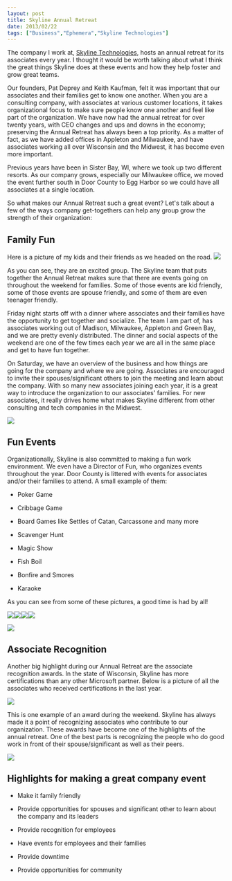 ```yaml
---
layout: post
title: Skyline Annual Retreat
date: 2013/02/22
tags: ["Business","Ephemera","Skyline Technologies"]
---
```


The company I work at, [Skyline Technologies](http://www.skylinetechnologies.com/), hosts an annual retreat for its associates every year. I thought it would be worth talking about what I think the great things Skyline does at these events and how they help foster and grow great teams.

Our founders, Pat Deprey and Keith Kaufman, felt it was important that our associates and their families get to know one another. When you are a consulting company, with associates at various customer locations, it takes organizational focus to make sure people know one another and feel like part of the organization. We have now had the annual retreat for over twenty years, with CEO changes and ups and downs in the economy; preserving the Annual Retreat has always been a top priority. As a matter of fact, as we have added offices in Appleton and Milwaukee, and have associates working all over Wisconsin and the Midwest, it has become even more important.

Previous years have been in Sister Bay, WI, where we took up two different resorts. As our company grows, especially our Milwaukee office, we moved the event further south in Door County to Egg Harbor so we could have all associates at a single location.

So what makes our Annual Retreat such a great event? Let's talk about a few of the ways company get-togethers can help any group grow the strength of their organization:

## Family Fun

Here is a picture of my kids and their friends as we headed on the road. ![](022213_1452_1.jpg)

As you can see, they are an excited group. The Skyline team that puts together the Annual Retreat makes sure that there are events going on throughout the weekend for families. Some of those events are kid friendly, some of those events are spouse friendly, and some of them are even teenager friendly. 

Friday night starts off with a dinner where associates and their families have the opportunity to get together and socialize. The team I am part of, has associates working out of Madison, Milwaukee, Appleton and Green Bay, and we are pretty evenly distributed. The dinner and social aspects of the weekend are one of the few times each year we are all in the same place and get to have fun together.

On Saturday, we have an overview of the business and how things are going for the company and where we are going. Associates are encouraged to invite their spouses/significant others to join the meeting and learn about the company. With so many new associates joining each year, it is a great way to introduce the organization to our associates' families. For new associates, it really drives home what makes Skyline different from other consulting and tech companies in the Midwest. 

![](022213_1452_2.jpg)

## Fun Events

Organizationally, Skyline is also committed to making a fun work environment. We even have a Director of Fun, who organizes events throughout the year. Door County is littered with events for associates and/or their families to attend. A small example of them:

*   Poker Game

*   Cribbage Game

*   Board Games like Settles of Catan, Carcassone and many more

*   Scavenger Hunt

*   Magic Show

*   Fish Boil

*   Bonfire and Smores

*   Karaoke

As you can see from some of these pictures, a good time is had by all!

![](022213_1452_3.jpg)![](022213_1452_4.jpg)![](022213_1452_5.jpg)![](022213_1452_6.jpg)

![](022213_1452_7.jpg)

## Associate Recognition

Another big highlight during our Annual Retreat are the associate recognition awards. In the state of Wisconsin, Skyline has more certifications than any other Microsoft partner. Below is a picture of all the associates who received certifications in the last year. 

![](022213_1452_8.jpg)

This is one example of an award during the weekend. Skyline has always made it a point of recognizing associates who contribute to our organization. These awards have become one of the highlights of the annual retreat. One of the best parts is recognizing the people who do good work in front of their spouse/significant as well as their peers. 

![](022213_1452_9.jpg)

## Highlights for making a great company event

*   Make it family friendly

*   Provide opportunities for spouses and significant other to learn about the company and its leaders

*   Provide recognition for employees 

*   Have events for employees and their families

*   Provide downtime

*   Provide opportunities for community